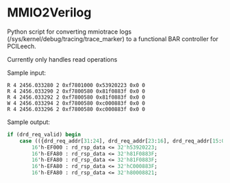 # MMIO2Verilog
Python script for converting mmiotrace logs (/sys/kernel/debug/tracing/trace_marker) to a functional BAR controller for PCILeech.

Currently only handles read operations

Sample input:
```
R 4 2456.033280 2 0xf7801000 0x53920223 0x0 0
R 4 2456.033290 2 0xf7800580 0x81f0883f 0x0 0
R 4 2456.033292 2 0xf7800580 0x81f0883f 0x0 0
W 4 2456.033294 2 0xf7800580 0xc000883f 0x0 0
R 4 2456.033296 2 0xf7800580 0xc000883f 0x0 0
```

Sample output:
```sv
if (drd_req_valid) begin
    case (({drd_req_addr[31:24], drd_req_addr[23:16], drd_req_addr[15:08], drd_req_addr[07:00]} - (base_address_register & 32'hFFFFFFF0)) & 32'h00FF)
        16'h-EF000 : rd_rsp_data <= 32'h53920223;
        16'h-EFA80 : rd_rsp_data <= 32'h81F0883F;
        16'h-EFA80 : rd_rsp_data <= 32'h81F0883F;
        16'h-EFA80 : rd_rsp_data <= 32'hC000883F;
        16'h-EFA80 : rd_rsp_data <= 32'h80008821;
```

